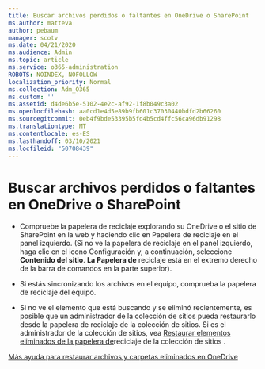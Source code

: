 ```yaml
---
title: Buscar archivos perdidos o faltantes en OneDrive o SharePoint
ms.author: matteva
author: pebaum
manager: scotv
ms.date: 04/21/2020
ms.audience: Admin
ms.topic: article
ms.service: o365-administration
ROBOTS: NOINDEX, NOFOLLOW
localization_priority: Normal
ms.collection: Adm_O365
ms.custom: ''
ms.assetid: d4de6b5e-5102-4e2c-af92-1f8b049c3a02
ms.openlocfilehash: aa0cd1e4d5e89b9fb601c37030440bdfd2b66260
ms.sourcegitcommit: 0eb4f9bde53395b5fd4b5cd4ffc56ca96db91298
ms.translationtype: MT
ms.contentlocale: es-ES
ms.lasthandoff: 03/10/2021
ms.locfileid: "50708439"
---
```

# <a name="find-lost-or-missing-files-in-onedrive-or-sharepoint"></a>Buscar archivos perdidos o faltantes en OneDrive o SharePoint

- Compruebe la papelera de reciclaje explorando su OneDrive o el sitio de SharePoint en la web y haciendo clic en Papelera de reciclaje en el panel izquierdo. (Si no ve la papelera de reciclaje en el panel izquierdo, haga clic en el icono Configuración y, a continuación, seleccione **Contenido del sitio**. **La Papelera de** reciclaje está en el extremo derecho de la barra de comandos en la parte superior). 
    
- Si estás sincronizando los archivos en el equipo, comprueba la papelera de reciclaje del equipo. 
    
- Si no ve el elemento que está buscando y se eliminó recientemente, es posible que un administrador de la colección de sitios pueda restaurarlo desde la papelera de reciclaje de la colección de sitios. Si es el administrador de la colección de sitios, vea [Restaurar elementos eliminados de la papelera de](https://support.microsoft.com/office/restore-items-in-the-recycle-bin-that-were-deleted-from-sharepoint-or-teams-6df466b6-55f2-4898-8d6e-c0dff851a0be)reciclaje de la colección de sitios .
    
[Más ayuda para restaurar archivos y carpetas eliminados en OneDrive](https://go.microsoft.com/fwlink/?linkid=872872)
  

